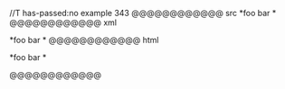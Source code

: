 //T has-passed:no
example 343
@@@@@@@@@@@@ src
*foo bar *
@@@@@@@@@@@@ xml
<?xml version="1.0" encoding="UTF-8"?>
<!DOCTYPE document SYSTEM "CommonMark.dtd">
<document xmlns="http://commonmark.org/xml/1.0">
  <paragraph>
    <text>*foo bar *</text>
  </paragraph>
</document>
@@@@@@@@@@@@ html
<p>*foo bar *</p>
@@@@@@@@@@@@

